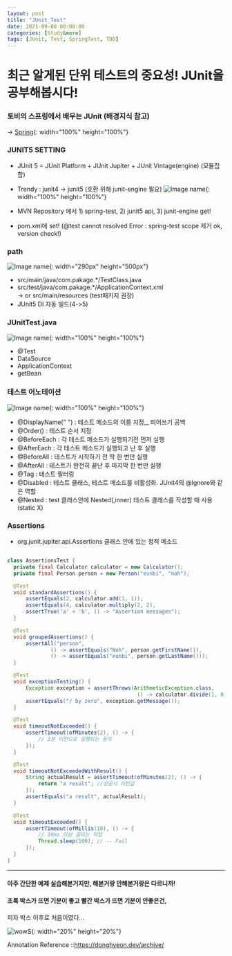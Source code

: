 ```yaml
---
layout: post
title: "JUnit_Test"
date: 2021-09-08 00:00:00
categories: [Study&more]
tags: [JUnit, Test, SpringTest, TDD]
---
```


# 최근 알게된 단위 테스트의 중요성! JUnit을 공부해봅시다!

### 토비의 스프링에서 배우는 JUnit (배경지식 참고)   
→  [Spring](https://eunbinoh.github.io/spring%20&%20java/2021/09/07/Spring-study2.html){: width="100%" height="100%"}   
   
### JUNIT5 SETTING
  - JUnit 5 = JUnit Platform + JUnit Jupiter + JUnit Vintage(engine) (모듈집합)
  - Trendy : junit4 -> junit5 (호환 위해 junit-engine 필요)
  ![Image name](https://eunbinoh.github.io//images/junit3.png){: width="100%" height="100%"}           

  - MVN Repository 에서 1) spring-test, 2) junit5 api, 3) junit-engine get!
  - pom.xml에 set! (@test cannot resolved Error : spring-test scope 제거 ok, version check!)

### path
  ![Image name](https://eunbinoh.github.io//images/junit4.png){: width="290px" height="500px"}    
  - src/main/java/com.pakage.*/TestClass.java
  - src/test/java/com.pakage.*/ApplicationContext.xml   
     -> or src/main/resources (test패키지 권장)     
  - JUnit5 DI 자동 빌드(4->5)
   

### JUnitTest.java
  ![Image name](https://eunbinoh.github.io//images/junit1.png){: width="100%" height="100%"}        
  - @Test
  - DataSource
  - ApplicationContext
  - getBean
     

### 테스트 어노테이션
  ![Image name](https://eunbinoh.github.io//images/junit2.png){: width="100%" height="100%"}        
  - @DisplayName(" ") : 테스트 메소드의 이름 지정,_ 띄어쓰기 공백
  - @Order() : 테스트 순서 지정
  - @BeforeEach : 각 테스트 메소드가 실행되기전 먼저 실행
  - @AfterEach : 각 테스트 메소드가 실행되고 난 후 실행
  - @BeforeAll : 테스트가 시작하기 전 딱 한 번만 실행
  - @AfterAll : 테스트가 완전히 끝난 후 마지막 한 번만 실행
  - @Tag : 테스트 필터링
  - @Disabled : 테스트 클래스, 테스트 메소드를 비활성화. JUnit4의 @Ignore와 같은 역할
  - @Nested : test 클래스안에 Nested(,inner) 테스트 클래스를 작성할 때 사용 (static X)
   
### Assertions
 - org.junit.jupiter.api.Assertions 클래스 안에 있는 정적 메소드   
  ```java   

  class AssertionsTest {
    private final Calculator calculator = new Calculator();
    private final Person person = new Person("eunbi", "noh");

    @Test
    void standardAssertions() {
        assertEquals(2, calculator.add(1, 1));
        assertEquals(4, calculator.multiply(2, 2),
        assertTrue('a' < 'b', () -> "Assertion messages");
    }

    @Test
    void groupedAssertions() {
        assertAll("person",
                () -> assertEquals("Noh", person.getFirstName()),
                () -> assertEquals("eunbi", person.getLastName()));
    }

    @Test
    void exceptionTesting() {
        Exception exception = assertThrows(ArithmeticException.class, 
                                            () -> calculator.divide(1, 0));
        assertEquals("/ by zero", exception.getMessage());
    }

    @Test
    void timeoutNotExceeded() {
        assertTimeout(ofMinutes(2), () -> {
            // 2분 미만으로 실행되는 동작
        });
    }

    @Test
    void timeoutNotExceededWithResult() {
        String actualResult = assertTimeout(ofMinutes(2), () -> {
            return "a result"; //성공시 리턴값
        });
        assertEquals("a result", actualResult);
    }

    @Test
    void timeoutExceeded() {
        assertTimeout(ofMillis(10), () -> {
            // 10ms 이상 걸리는 작업
            Thread.sleep(100); // -- Fail
        });
    }
}   
```   
   
---
      
   
      
         
                
   
   
#### 아주 간단한 예제 실습해본거지만, 해본거랑 안해본거랑은 다르니까!
#### 초록 박스가 뜨면 기분이 좋고 빨간 박스가 뜨면 기분이 안좋은건,
피자 박스 이후로 처음이였다...      
   

![wowS](https://media4.giphy.com/media/M90mJvfWfd5mbUuULX/giphy.gif?cid=ecf05e474cefe3c64026944a65d3a11d81b5480f35f2f24a&rid=giphy.gif&ct=g){: width="20%" height="20%"}
         

   


Annotation Reference ::https://donghyeon.dev/archive/
